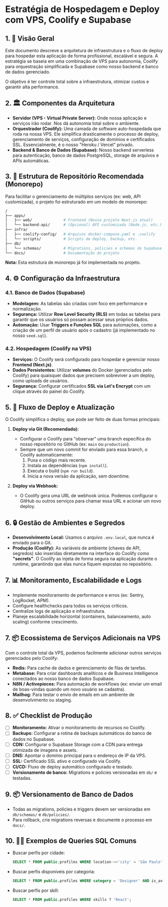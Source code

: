 # Estratégia de Hospedagem e Deploy com VPS, Coolify e Supabase

## 1. 🎯 Visão Geral

Este documento descreve a arquitetura de infraestrutura e o fluxo de deploy para hospedar esta aplicação de forma profissional, escalável e segura. A estratégia se baseia em uma combinação de VPS para autonomia, Coolify para orquestração simplificada e Supabase como nosso backend e banco de dados gerenciado.

O objetivo é ter controle total sobre a infraestrutura, otimizar custos e garantir alta performance.

## 2. 🏛️ Componentes da Arquitetura

*   **Servidor (VPS - Virtual Private Server):** Onde nossa aplicação e serviços irão rodar. Nos dá autonomia total sobre o ambiente.
*   **Orquestrador (Coolify):** Uma camada de software auto-hospedada que roda na nossa VPS. Ele simplifica drasticamente o processo de deploy, gerenciamento de serviços, configuração de domínios e certificados SSL. Essencialmente, é o nosso "Heroku / Vercel" privado.
*   **Backend & Banco de Dados (Supabase):** Nosso backend serverless para autenticação, banco de dados PostgreSQL, storage de arquivos e APIs automáticas.

## 3. 📁 Estrutura de Repositório Recomendada (Monorepo)

Para facilitar o gerenciamento de múltiplos serviços (ex: web, API customizada), o projeto foi estruturado em um modelo de monorepo:

```bash
/
├── apps/
│   ├── web/              # Frontend (Nosso projeto Next.js atual)
│   └── backend-api/      # (Opcional) API customizada (Node.js, etc.)
├── infra/
│   ├── coolify-config/   # Arquivos docker-compose.yaml e .coolify
│   └── scripts/          # Scripts de deploy, backup, etc.
├── db/
│   └── schemas/          # Migrations, policies e schemas do Supabase
└── docs/                 # Documentação do projeto
```
**Nota:** Esta estrutura de monorepo já foi implementada no projeto.

## 4. ⚙️ Configuração da Infraestrutura

### 4.1. Banco de Dados (Supabase)
*   **Modelagem:** As tabelas são criadas com foco em performance e normalização.
*   **Segurança:** Utilizar **Row Level Security (RLS)** em todas as tabelas para garantir que os usuários só possam acessar seus próprios dados.
*   **Automação:** Usar **Triggers e Funções SQL** para automações, como a criação de um perfil de usuário após o cadastro (já implementado no nosso `seed.sql`).

### 4.2. Hospedagem (Coolify na VPS)
*   **Serviços:** O Coolify será configurado para hospedar e gerenciar nosso **Frontend (Next.js)**.
*   **Dados Persistentes:** Utilizar **volumes** do Docker (gerenciados pelo Coolify) para quaisquer dados que precisem sobreviver a um deploy, como uploads de usuários.
*   **Segurança:** Configurar certificados **SSL via Let's Encrypt** com um clique através do painel do Coolify.

## 5. 🚀 Fluxo de Deploy e Atualização

O Coolify simplifica o deploy, que pode ser feito de duas formas principais:

1.  **Deploy via Git (Recomendado):**
    *   Configurar o Coolify para "observar" uma branch específica do nosso repositório no GitHub (ex: `main` ou `production`).
    *   Sempre que um novo commit for enviado para essa branch, o Coolify automaticamente:
        1.  Puxa o código mais recente.
        2.  Instala as dependências (`npm install`).
        3.  Executa o build (`npm run build`).
        4.  Inicia a nova versão da aplicação, sem downtime.

2.  **Deploy via Webhook:**
    *   O Coolify gera uma URL de webhook única. Podemos configurar o GitHub ou outros serviços para chamar essa URL e acionar um novo deploy.

## 6. 🔒 Gestão de Ambientes e Segredos

*   **Desenvolvimento Local:** Usamos o arquivo `.env.local`, que nunca é enviado para o Git.
*   **Produção (Coolify):** As variáveis de ambiente (chaves de API, segredos) são inseridas diretamente na interface do Coolify como **"secrets"**. O Coolify as injeta de forma segura na aplicação durante o runtime, garantindo que elas nunca fiquem expostas no repositório.

## 7. 📊 Monitoramento, Escalabilidade e Logs

- Implemente monitoramento de performance e erros (ex: Sentry, LogRocket, APM).
- Configure healthchecks para todos os serviços críticos.
- Centralize logs de aplicação e infraestrutura.
- Planeje escalabilidade horizontal (containers, balanceamento, auto scaling) conforme crescimento.

## 7. 📦 Ecossistema de Serviços Adicionais na VPS

Com o controle total da VPS, podemos facilmente adicionar outros serviços gerenciados pelo Coolify:

*   **Redis:** Para cache de dados e gerenciamento de filas de tarefas.
*   **Metabase:** Para criar dashboards analíticos e de Business Intelligence conectados ao nosso banco de dados Supabase.
*   **N8N / Activepieces:** Para automação de workflows (ex: enviar um email de boas-vindas quando um novo usuário se cadastra).
*   **Mailhog:** Para testar o envio de emails em um ambiente de desenvolvimento ou staging.

## 8. ✅ Checklist de Produção

*   [ ] **Monitoramento:** Ativar o monitoramento de recursos no Coolify.
*   [ ] **Backups:** Configurar a rotina de backups automáticos do banco de dados no Supabase.
*   [ ] **CDN:** Configurar o Supabase Storage com a CDN para entrega otimizada de imagens e assets.
*   [ ] **DNS:** Apontar o domínio principal para o endereço de IP da VPS.
*   [ ] **SSL:** Certificado SSL ativo e configurado via Coolify.
*   [ ] **CI/CD:** Fluxo de deploy automático configurado e testado.
*   [ ] **Versionamento de banco:** Migrations e policies versionadas em `db/` e testadas.

## 9. 📦 Versionamento de Banco de Dados

- Todas as migrations, policies e triggers devem ser versionadas em `db/schemas/` e `db/policies/`.
- Para rollback, crie migrations reversas e documente o processo em `docs/`.

## 10. 🧑‍💻 Exemplos de Queries SQL Comuns
- Buscar perfis por cidade:
  ```sql
  SELECT * FROM public.profiles WHERE location->>'city' = 'São Paulo';
  ```
- Buscar perfis disponíveis por categoria:
  ```sql
  SELECT * FROM public.profiles WHERE category = 'Designer' AND is_available = true;
  ```
- Buscar perfis por skill:
  ```sql
  SELECT * FROM public.profiles WHERE skills ? 'React';
  ```
